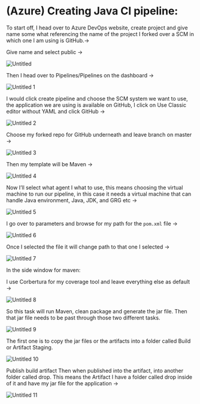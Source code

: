 # (Azure) Creating Java CI pipeline:

To start off, I head over to Azure DevOps website, create project and give name some what referencing the name of the project I forked over a SCM in which one I am using is GitHub.→


Give name and select public → 

![Untitled](https://user-images.githubusercontent.com/42151912/209808363-f30c316e-4a64-4410-ad25-46e2170f8d52.png)


Then I head over to Pipelines/Pipelines on the dashboard → 

![Untitled 1](https://user-images.githubusercontent.com/42151912/209808530-8292214f-68ea-4a50-92bf-796ad58f67de.png)


I would click create pipeline and choose the SCM system we want to use, the application we are using is available on GitHub, I click on Use Classic editor without YAML and click GitHub → 

![Untitled 2](https://user-images.githubusercontent.com/42151912/209808644-a98ba7cb-29b6-4031-be24-2c98d12e9309.png)


Choose my forked repo for GitHub underneath and leave branch on master → 

![Untitled 3](https://user-images.githubusercontent.com/42151912/209808689-0202ace8-c4b8-4171-9752-64577bb17d59.png)


Then my template will be Maven → 

![Untitled 4](https://user-images.githubusercontent.com/42151912/209808806-dce63482-2400-4fbe-ab10-418f61d9a0b0.png)


Now I’ll select what agent I what to use, this means choosing the virtual machine to run our pipeline, in this case it needs a virtual machine that can handle Java environment, Java, JDK, and GRG etc →  

![Untitled 5](https://user-images.githubusercontent.com/42151912/209808840-4a22cfda-58c9-4a42-b7d9-2f07c1c07184.png)


I go over to parameters and browse for my path for the `pom.xml` file → 

![Untitled 6](https://user-images.githubusercontent.com/42151912/209808932-ff86ee3b-a573-4731-9788-13c6c6f15ccd.png)


Once I selected the file it will change path to that one I selected → 

![Untitled 7](https://user-images.githubusercontent.com/42151912/209808979-2327acca-f33e-408c-a714-56704e139c83.png)


In the side window for maven: 

I use Corbertura for my coverage tool and leave everything else as default → 

![Untitled 8](https://user-images.githubusercontent.com/42151912/209809167-cb0e9d76-d419-4446-8572-4b33791ff424.png)


So this task will run Maven, clean package and generate the jar file. Then that jar file needs to be past through those two different tasks. 

![Untitled 9](https://user-images.githubusercontent.com/42151912/209809218-49125a97-f6b1-4ff8-8f62-70131a43ad88.png)


The first one is to copy the jar files or the artifacts into a folder called Build or Artifact Staging. 

![Untitled 10](https://user-images.githubusercontent.com/42151912/209809251-1ada43c3-3e30-443e-8ad5-07a675db6c6a.png)


Publish build artifact Then when published into the artifact, into another folder called drop. This means the Artifact I have a folder called drop inside of it and have my jar file for the application → 

![Untitled 11](https://user-images.githubusercontent.com/42151912/209809314-e9dcb4cf-bacb-4eb2-bed6-6626722fee47.png)

